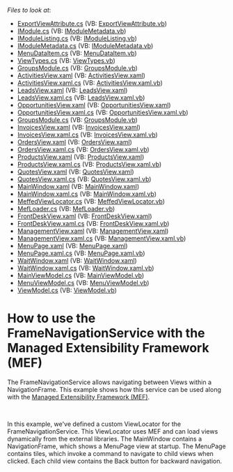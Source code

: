 <!-- default file list -->
*Files to look at*:

* [ExportViewAttribute.cs](./CS/MeffedNavigationService.Infrastructure/Contract/ExportViewAttribute.cs) (VB: [ExportViewAttribute.vb](./VB/MeffedNavigationService.Infrastructure/Contract/ExportViewAttribute.vb))
* [IModule.cs](./CS/MeffedNavigationService.Infrastructure/Contract/IModule.cs) (VB: [IModuleMetadata.vb](./VB/MeffedNavigationService.Infrastructure/Contract/IModuleMetadata.vb))
* [IModuleListing.cs](./CS/MeffedNavigationService.Infrastructure/Contract/IModuleListing.cs) (VB: [IModuleListing.vb](./VB/MeffedNavigationService.Infrastructure/Contract/IModuleListing.vb))
* [IModuleMetadata.cs](./CS/MeffedNavigationService.Infrastructure/Contract/IModuleMetadata.cs) (VB: [IModuleMetadata.vb](./VB/MeffedNavigationService.Infrastructure/Contract/IModuleMetadata.vb))
* [MenuDataItem.cs](./CS/MeffedNavigationService.Infrastructure/DataModel/MenuDataItem.cs) (VB: [MenuDataItem.vb](./VB/MeffedNavigationService.Infrastructure/DataModel/MenuDataItem.vb))
* [ViewTypes.cs](./CS/MeffedNavigationService.Infrastructure/Enums/ViewTypes.cs) (VB: [ViewTypes.vb](./VB/MeffedNavigationService.Infrastructure/Enums/ViewTypes.vb))
* [GroupsModule.cs](./CS/MeffedNavigationService.ModuleA/GroupsModule.cs) (VB: [GroupsModule.vb](./VB/MeffedNavigationService.ModuleA/GroupsModule.vb))
* [ActivitiesView.xaml](./CS/MeffedNavigationService.ModuleA/View/ActivitiesView.xaml) (VB: [ActivitiesView.xaml](./VB/MeffedNavigationService.ModuleA/View/ActivitiesView.xaml))
* [ActivitiesView.xaml.cs](./CS/MeffedNavigationService.ModuleA/View/ActivitiesView.xaml.cs) (VB: [ActivitiesView.xaml.vb](./VB/MeffedNavigationService.ModuleA/View/ActivitiesView.xaml.vb))
* [LeadsView.xaml](./CS/MeffedNavigationService.ModuleA/View/LeadsView.xaml) (VB: [LeadsView.xaml](./VB/MeffedNavigationService.ModuleA/View/LeadsView.xaml))
* [LeadsView.xaml.cs](./CS/MeffedNavigationService.ModuleA/View/LeadsView.xaml.cs) (VB: [LeadsView.xaml.vb](./VB/MeffedNavigationService.ModuleA/View/LeadsView.xaml.vb))
* [OpportunitiesView.xaml](./CS/MeffedNavigationService.ModuleA/View/OpportunitiesView.xaml) (VB: [OpportunitiesView.xaml](./VB/MeffedNavigationService.ModuleA/View/OpportunitiesView.xaml))
* [OpportunitiesView.xaml.cs](./CS/MeffedNavigationService.ModuleA/View/OpportunitiesView.xaml.cs) (VB: [OpportunitiesView.xaml.vb](./VB/MeffedNavigationService.ModuleA/View/OpportunitiesView.xaml.vb))
* [GroupsModule.cs](./CS/MeffedNavigationService.ModuleB/GroupsModule.cs) (VB: [GroupsModule.vb](./VB/MeffedNavigationService.ModuleB/GroupsModule.vb))
* [InvoicesView.xaml](./CS/MeffedNavigationService.ModuleB/View/InvoicesView.xaml) (VB: [InvoicesView.xaml](./VB/MeffedNavigationService.ModuleB/View/InvoicesView.xaml))
* [InvoicesView.xaml.cs](./CS/MeffedNavigationService.ModuleB/View/InvoicesView.xaml.cs) (VB: [InvoicesView.xaml.vb](./VB/MeffedNavigationService.ModuleB/View/InvoicesView.xaml.vb))
* [OrdersView.xaml](./CS/MeffedNavigationService.ModuleB/View/OrdersView.xaml) (VB: [OrdersView.xaml](./VB/MeffedNavigationService.ModuleB/View/OrdersView.xaml))
* [OrdersView.xaml.cs](./CS/MeffedNavigationService.ModuleB/View/OrdersView.xaml.cs) (VB: [OrdersView.xaml.vb](./VB/MeffedNavigationService.ModuleB/View/OrdersView.xaml.vb))
* [ProductsView.xaml](./CS/MeffedNavigationService.ModuleB/View/ProductsView.xaml) (VB: [ProductsView.xaml](./VB/MeffedNavigationService.ModuleB/View/ProductsView.xaml))
* [ProductsView.xaml.cs](./CS/MeffedNavigationService.ModuleB/View/ProductsView.xaml.cs) (VB: [ProductsView.xaml.vb](./VB/MeffedNavigationService.ModuleB/View/ProductsView.xaml.vb))
* [QuotesView.xaml](./CS/MeffedNavigationService.ModuleB/View/QuotesView.xaml) (VB: [QuotesView.xaml](./VB/MeffedNavigationService.ModuleB/View/QuotesView.xaml))
* [QuotesView.xaml.cs](./CS/MeffedNavigationService.ModuleB/View/QuotesView.xaml.cs) (VB: [QuotesView.xaml.vb](./VB/MeffedNavigationService.ModuleB/View/QuotesView.xaml.vb))
* [MainWindow.xaml](./CS/MeffedNavigationService/MainWindow.xaml) (VB: [MainWindow.xaml](./VB/MeffedNavigationService/MainWindow.xaml))
* [MainWindow.xaml.cs](./CS/MeffedNavigationService/MainWindow.xaml.cs) (VB: [MainWindow.xaml.vb](./VB/MeffedNavigationService/MainWindow.xaml.vb))
* [MeffedViewLocator.cs](./CS/MeffedNavigationService/MEF/MeffedViewLocator.cs) (VB: [MeffedViewLocator.vb](./VB/MeffedNavigationService/MEF/MeffedViewLocator.vb))
* [MefLoader.cs](./CS/MeffedNavigationService/MEF/MefLoader.cs) (VB: [MefLoader.vb](./VB/MeffedNavigationService/MEF/MefLoader.vb))
* [FrontDeskView.xaml](./CS/MeffedNavigationService/View/FrontDeskView.xaml) (VB: [FrontDeskView.xaml](./VB/MeffedNavigationService/View/FrontDeskView.xaml))
* [FrontDeskView.xaml.cs](./CS/MeffedNavigationService/View/FrontDeskView.xaml.cs) (VB: [FrontDeskView.xaml.vb](./VB/MeffedNavigationService/View/FrontDeskView.xaml.vb))
* [ManagementView.xaml](./CS/MeffedNavigationService/View/ManagementView.xaml) (VB: [ManagementView.xaml](./VB/MeffedNavigationService/View/ManagementView.xaml))
* [ManagementView.xaml.cs](./CS/MeffedNavigationService/View/ManagementView.xaml.cs) (VB: [ManagementView.xaml.vb](./VB/MeffedNavigationService/View/ManagementView.xaml.vb))
* [MenuPage.xaml](./CS/MeffedNavigationService/View/MenuPage.xaml) (VB: [MenuPage.xaml](./VB/MeffedNavigationService/View/MenuPage.xaml))
* [MenuPage.xaml.cs](./CS/MeffedNavigationService/View/MenuPage.xaml.cs) (VB: [MenuPage.xaml.vb](./VB/MeffedNavigationService/View/MenuPage.xaml.vb))
* [WaitWindow.xaml](./CS/MeffedNavigationService/View/WaitWindow.xaml) (VB: [WaitWindow.xaml](./VB/MeffedNavigationService/View/WaitWindow.xaml))
* [WaitWindow.xaml.cs](./CS/MeffedNavigationService/View/WaitWindow.xaml.cs) (VB: [WaitWindow.xaml.vb](./VB/MeffedNavigationService/View/WaitWindow.xaml.vb))
* [MainViewModel.cs](./CS/MeffedNavigationService/ViewModel/MainViewModel.cs) (VB: [MainViewModel.vb](./VB/MeffedNavigationService/ViewModel/MainViewModel.vb))
* [MenuViewModel.cs](./CS/MeffedNavigationService/ViewModel/MenuViewModel.cs) (VB: [MenuViewModel.vb](./VB/MeffedNavigationService/ViewModel/MenuViewModel.vb))
* [ViewModel.cs](./CS/MeffedNavigationService/ViewModel/ViewModel.cs) (VB: [ViewModel.vb](./VB/MeffedNavigationService/ViewModel/ViewModel.vb))
<!-- default file list end -->
# How to use the FrameNavigationService with the Managed Extensibility Framework (MEF)


<p>The FrameNavigationService allows navigating between Views within a NavigationFrame. This example shows how this service can be used along with the <a href="https://msdn.microsoft.com/en-us/library/dd460648(v=vs.110).aspx">Managed Extensibility Framework (MEF)</a>.</p>
<br>
<p>In this example, we've defined a custom ViewLocator for the FrameNavigationService. This ViewLocator uses MEF and can load views dynamically from the external libraries. The MainWindow contains a NavigationFrame, which shows a MenuPage view at startup. The MenuPage contains tiles, which invoke a command to navigate to child views when clicked. Each child view contains the Back button for backward navigation.</p>

<br/>


